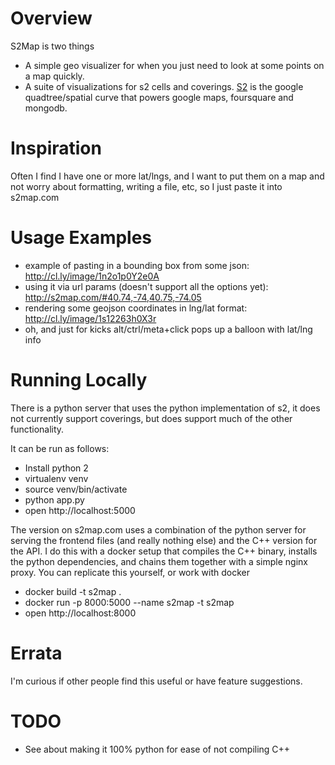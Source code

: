 Overview
========
S2Map is two things
- A simple geo visualizer for when you just need to look at some points on a map quickly. 
- A suite of visualizations for s2 cells and coverings. [S2](http://code.google.com/p/s2-geometry-library/) is the google quadtree/spatial curve that powers google maps, foursquare and mongodb.

Inspiration
===========
Often I find I have one or more lat/lngs, and I want to put them on a map and not worry about formatting, writing a file, etc, so I just paste it into s2map.com

Usage Examples
==============
- example of pasting in a bounding box from some json: http://cl.ly/image/1n2o1p0Y2e0A
- using it via url params (doesn't support all the options yet): http://s2map.com/#40.74,-74,40.75,-74.05
- rendering some geojson coordinates in lng/lat format: http://cl.ly/image/1s12263h0X3r
- oh, and just for kicks alt/ctrl/meta+click pops up a balloon with lat/lng info

Running Locally
===============
There is a python server that uses the python implementation of s2, it does not currently support coverings, but does support much of the other functionality.

It can be run as follows:

- Install python 2
- virtualenv venv
- source venv/bin/activate
- python app.py
- open http://localhost:5000

The version on s2map.com uses a combination of the python server for serving the frontend files (and really nothing else) and the C++ version for the API. I do this with a docker setup that compiles the C++ binary, installs the python dependencies, and chains them together with a simple nginx proxy. You can replicate this yourself, or work with docker

- docker build -t s2map .
- docker run -p 8000:5000 --name s2map -t s2map
- open http://localhost:8000

Errata
======
I'm curious if other people find this useful or have feature suggestions.

TODO
====
- See about making it 100% python for ease of not compiling C++
